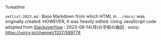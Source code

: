 %readme

`setlist-2023.md`
: Base Markdown from which HTML in `../docs/` was originally created. HOWEVER, it was heavily edited. Using JavaScript code adopted from [Stackoverflow](https://stackoverflow.com/a/58609878/3577922 "Change javascript show/hidden text function")
: 2023-08-14(月)の平和の曲回
: voicy: <https://voicy.jp/channel/1337/589774>

